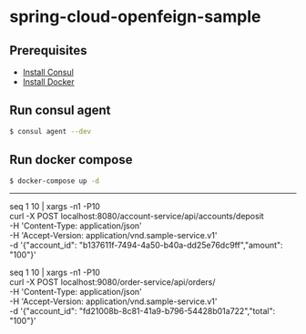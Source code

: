 # spring-cloud-openfeign-sample

## Prerequisites 
- [Install Consul](https://developer.hashicorp.com/consul/downloads)  
- [Install Docker](https://docs.docker.com/engine/install/)

## Run consul agent
```bash
$ consul agent --dev
```

## Run docker compose
```bash
$ docker-compose up -d
```


---
seq 1 10 | xargs -n1 -P10 \
curl -X POST localhost:8080/account-service/api/accounts/deposit \
-H 'Content-Type: application/json' \
-H 'Accept-Version: application/vnd.sample-service.v1' \
-d '{"account_id": "b137611f-7494-4a50-b40a-dd25e76dc9ff","amount": "100"}'

seq 1 10 | xargs -n1 -P10 \
curl -X POST localhost:9080/order-service/api/orders/ \
-H 'Content-Type: application/json' \
-H 'Accept-Version: application/vnd.sample-service.v1' \
-d '{"account_id": "fd21008b-8c81-41a9-b796-54428b01a722","total": "100"}'
